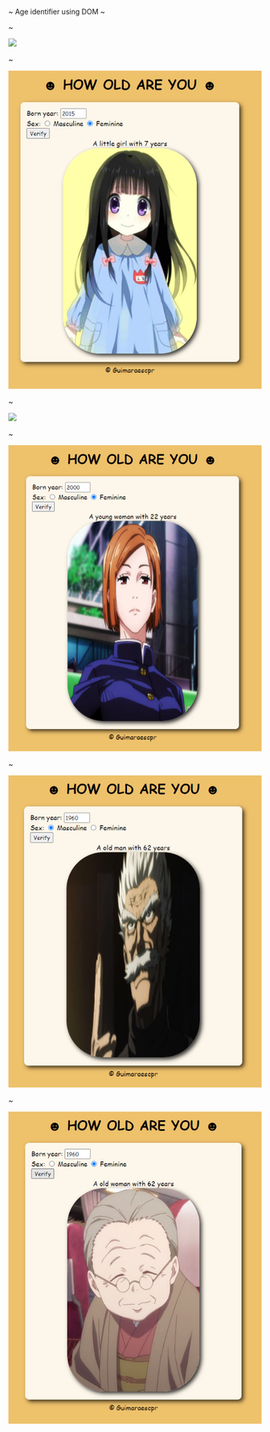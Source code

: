 ~ Age identifier using DOM ~
<body align-itens: center;>
<p> ~ </p>
<img src="gitimgb1.png"></img>
<p> ~ </p>
<img src="gitimgg1.png"></img>
<p> ~ </p>
<img src="gitimgb2.png"></img>
<p> ~ </p>
<img src="gitimgg2.png"></img>
<p> ~ </p>
<img src="gitimgb3.png"></img>
<p> ~ </p>
<img src="gitimgg3.png"></img>
</body>
